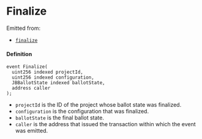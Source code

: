 # Finalize

Emitted from:

* [`finalize`](/protocol/api/contracts/or-ballots/jbreconfigurationbufferballot/write/finalize.md)

#### Definition

```
event Finalize(
  uint256 indexed projectId,
  uint256 indexed configuration,
  JBBallotState indexed ballotState,
  address caller
);
```

* `projectId` is the ID of the project whose ballot state was finalized.
* `configuration` is the configuration that was finalized.
* `ballotState` is the final ballot state.
* `caller` is the address that issued the transaction within which the event was emitted.